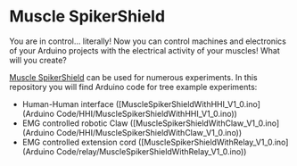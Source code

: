 # Muscle SpikerShield

You are in control... literally! Now you can control machines and electronics of your Arduino projects with the electrical activity of your muscles! What will you create?

[Muscle SpikerShield](https://backyardbrains.com/products/muscleSpikerShield) can be used for numerous experiments. In this repository you will find Arduino code for tree example experiments: 
 - Human-Human interface ([MuscleSpikerShieldWithHHI_V1_0.ino](Arduino Code/HHI/MuscleSpikerShieldWithHHI_V1_0.ino))
 - EMG controlled robotic Claw ([MuscleSpikerShieldWithClaw_V1_0.ino](Arduino Code/HHI/MuscleSpikerShieldWithClaw_V1_0.ino))
 - EMG controlled extension cord ([MuscleSpikerShieldWithRelay_V1_0.ino](Arduino Code/relay/MuscleSpikerShieldWithRelay_V1_0.ino))
 

 
 
 
